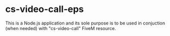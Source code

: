 # cs-video-call-eps
This is a Node.js application and its sole purpose is to be used in conjuction (when needed) with "cs-video-call" FiveM resource.
